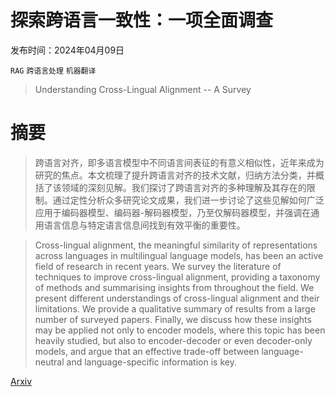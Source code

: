 # 探索跨语言一致性：一项全面调查

发布时间：2024年04月09日

`RAG` `跨语言处理` `机器翻译`

> Understanding Cross-Lingual Alignment -- A Survey

# 摘要

> 跨语言对齐，即多语言模型中不同语言间表征的有意义相似性，近年来成为研究的焦点。本文梳理了提升跨语言对齐的技术文献，归纳方法分类，并概括了该领域的深刻见解。我们探讨了跨语言对齐的多种理解及其存在的限制。通过定性分析众多研究论文成果，我们进一步讨论了这些见解如何广泛应用于编码器模型、编码器-解码器模型，乃至仅解码器模型，并强调在通用语言信息与特定语言信息间找到有效平衡的重要性。

> Cross-lingual alignment, the meaningful similarity of representations across languages in multilingual language models, has been an active field of research in recent years. We survey the literature of techniques to improve cross-lingual alignment, providing a taxonomy of methods and summarising insights from throughout the field. We present different understandings of cross-lingual alignment and their limitations. We provide a qualitative summary of results from a large number of surveyed papers. Finally, we discuss how these insights may be applied not only to encoder models, where this topic has been heavily studied, but also to encoder-decoder or even decoder-only models, and argue that an effective trade-off between language-neutral and language-specific information is key.

[Arxiv](https://arxiv.org/abs/2404.06228)